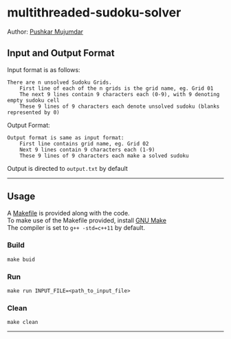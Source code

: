 # multithreaded-sudoku-solver

Author: [Pushkar Mujumdar](https://github.com/pmujumdar27)

## Input and Output Format
Input format is as follows:
```
There are n unsolved Sudoku Grids.
    First line of each of the n grids is the grid name, eg. Grid 01
    The next 9 lines contain 9 characters each (0-9), with 9 denoting empty sudoku cell
    These 9 lines of 9 characters each denote unsolved sudoku (blanks represented by 0)
```

Output Format:
```
Output format is same as input format:
    First line contains grid name, eg. Grid 02
    Next 9 lines contain 9 characters each (1-9)
    These 9 lines of 9 characters each make a solved sudoku
```
Output is directed to `output.txt` by default

---

## Usage

A [Makefile](./Makefile) is provided along with the code.  
To make use of the Makefile provided, install [GNU Make](https://www.gnu.org/software/make/)  
The compiler is set to `g++ -std=c++11` by default.

### Build

```
make buid
```


### Run

```
make run INPUT_FILE=<path_to_input_file>
```


### Clean

```
make clean
```

---